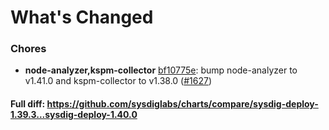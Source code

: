 # What's Changed

### Chores
- **node-analyzer,kspm-collector** [bf10775e](https://github.com/sysdiglabs/charts/commit/bf10775e88d40a12e1e3058d96f3ecdf6138c715): bump node-analyzer to v1.41.0 and kspm-collector to v1.38.0 ([#1627](https://github.com/sysdiglabs/charts/issues/1627))
#### Full diff: https://github.com/sysdiglabs/charts/compare/sysdig-deploy-1.39.3...sysdig-deploy-1.40.0
